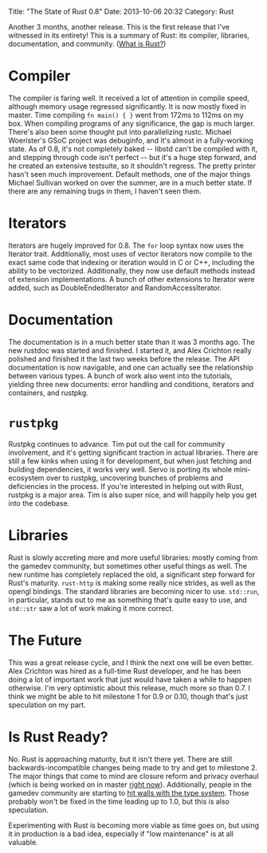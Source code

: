Title: "The State of Rust 0.8"
Date: 2013-10-06 20:32
Category: Rust

Another 3 months, another release. This is the first release that I've
witnessed in its entirety! This is a summary of Rust: its compiler,
libraries, documentation, and community. ([What is
Rust?](http://rust-lang.org))

<!-- more -->

# Compiler

The compiler is faring well. It received a lot of attention in compile speed,
although memory usage regressed significantly. It is now mostly fixed in
master. Time compiling `fn main() { }` went from 172ms to 112ms on my box.
When compiling programs of any significance, the gap is much larger. There's
also been some thought put into parallelizing rustc. Michael Woerister's GSoC
project was debuginfo, and it's almost in a fully-working state. As of 0.8,
it's not completely baked -- libstd can't be compiled with it, and stepping
through code isn't perfect -- but it's a huge step forward, and he created an
extensive testsuite, so it shouldn't regress. The pretty printer hasn't seen
much improvement. Default methods, one of the major things Michael Sullivan
worked on over the summer, are in a much better state. If there are any
remaining bugs in them, I haven't seen them.

# Iterators

Iterators are hugely improved for 0.8. The `for` loop syntax now uses the
Iterator trait. Additionally, most uses of vector iterators now compile to the
exact same code that indexing or iteration would in C or C++, including the
ability to be vectorized. Additionally, they now use default methods instead
of extension implementations. A bunch of other extensions to Iterator were
added, such as DoubleEndedIterator and RandomAccessIterator.

# Documentation

The documentation is in a much better state than it was 3 months ago. The new
rustdoc was started and finished. I started it, and Alex Crichton really
polished and finished it the last two weeks before the release. The API
documentation is now navigable, and one can actually see the relationship
between various types. A bunch of work also went into the tutorials, yielding
three new documents: error handling and conditions, iterators and containers,
and rustpkg.

# `rustpkg`

Rustpkg continues to advance. Tim put out the call for community involvement,
and it's getting significant traction in actual libraries. There are still a
few kinks when using it for development, but when just fetching and building
dependencies, it works very well. Servo is porting its whole mini-ecosystem
over to rustpkg, uncovering bunches of problems and deficiencies in the
process. If you're interested in helping out with Rust, rustpkg is a major
area. Tim is also super nice, and will happily help you get into the codebase.

# Libraries

Rust is slowly accreting more and more useful libraries: mostly coming from
the gamedev community, but sometimes other useful things as well. The
new runtime has completely replaced the old, a significant step forward for
Rust's maturity. `rust-http` is making some really nice strides, as well as
the opengl bindings. The standard libraries are becoming nicer to use.
`std::run`, in particular, stands out to me as something that's quite easy to
use, and `std::str` saw a lot of work making it more correct.

# The Future

This was a great release cycle, and I think the next one will be even better.
Alex Crichton was hired as a full-time Rust developer, and he has been doing a
lot of important work that just would have taken a while to happen otherwise.
I'm very optimistic about this release, much more so than 0.7. I think we
might be able to hit milestone 1 for 0.9 or 0.10, though that's just
speculation on my part.

# Is Rust Ready?

No. Rust is approaching maturity, but it isn't there yet. There are still
backwards-incompatible changes being made to try and get to milestone 2.  The
major things that come to mind are closure reform and privacy overhaul (which
is being worked on in master [right
now](https://github.com/mozilla/rust/pull/9735)). Additionally, people in the
gamedev community are starting to [hit walls with the type
system](http://www.reddit.com/r/rust/comments/1nxs1h/the_state_of_rust_08/ccnb8ya).
Those probably won't be fixed in the time leading up to 1.0, but this is also
speculation.

Experimenting with Rust is becoming more viable as time goes on, but using it
in production is a bad idea, especially if "low maintenance" is at all
valuable.
